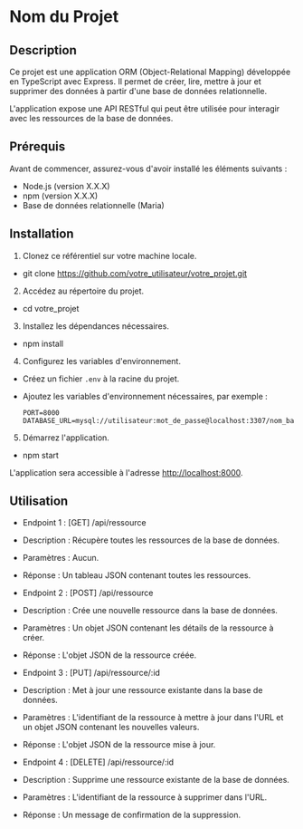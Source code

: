 # Nom du Projet

## Description

Ce projet est une application ORM (Object-Relational Mapping) développée en TypeScript avec Express. Il permet de créer, lire, mettre à jour et supprimer des données à partir d'une base de données relationnelle.

L'application expose une API RESTful qui peut être utilisée pour interagir avec les ressources de la base de données.

## Prérequis

Avant de commencer, assurez-vous d'avoir installé les éléments suivants :

- Node.js (version X.X.X)
- npm (version X.X.X)
- Base de données relationnelle (Maria)

## Installation

1. Clonez ce référentiel sur votre machine locale.

- git clone https://github.com/votre_utilisateur/votre_projet.git


2. Accédez au répertoire du projet.
- cd votre_projet


3. Installez les dépendances nécessaires.
- npm install


4. Configurez les variables d'environnement.

- Créez un fichier `.env` à la racine du projet.
- Ajoutez les variables d'environnement nécessaires, par exemple :

  ```
  PORT=8000
  DATABASE_URL=mysql://utilisateur:mot_de_passe@localhost:3307/nom_base_de_donnees
  ```

5. Démarrez l'application.

- npm start


L'application sera accessible à l'adresse [http://localhost:8000](http://localhost:8000).

## Utilisation

- Endpoint 1 : [GET] /api/ressource
- Description : Récupère toutes les ressources de la base de données.
- Paramètres : Aucun.
- Réponse : Un tableau JSON contenant toutes les ressources.

- Endpoint 2 : [POST] /api/ressource
- Description : Crée une nouvelle ressource dans la base de données.
- Paramètres : Un objet JSON contenant les détails de la ressource à créer.
- Réponse : L'objet JSON de la ressource créée.

- Endpoint 3 : [PUT] /api/ressource/:id
- Description : Met à jour une ressource existante dans la base de données.
- Paramètres : L'identifiant de la ressource à mettre à jour dans l'URL et un objet JSON contenant les nouvelles valeurs.
- Réponse : L'objet JSON de la ressource mise à jour.

- Endpoint 4 : [DELETE] /api/ressource/:id
- Description : Supprime une ressource existante de la base de données.
- Paramètres : L'identifiant de la ressource à supprimer dans l'URL.
- Réponse : Un message de confirmation de la suppression.









